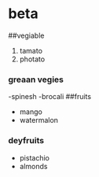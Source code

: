 # beta
##vegiable
1. tamato
2. photato
### greaan vegies
-spinesh
-brocali
##fruits
- mango 
- watermalon
### deyfruits
- pistachio
- almonds 
